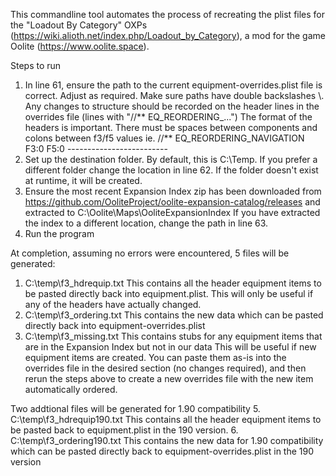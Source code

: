 This commandline tool automates the process of recreating the plist files for the "Loadout By Category" OXPs (https://wiki.alioth.net/index.php/Loadout_by_Category), a mod for the game Oolite (https://www.oolite.space).

Steps to run

1. In line 61, ensure the path to the current equipment-overrides.plist file is correct. Adjust as required. Make sure paths have double backslashes \\.
     Any changes to structure should be recorded on the header lines in the overrides file (lines with "//** EQ_REORDERING_...")
     The format of the headers is important. There must be spaces between components and colons between f3/f5 values
     ie. //** EQ_REORDERING_NAVIGATION F3:0 F5:0 -------------------------
2. Set up the destination folder. By default, this is C:\Temp. If you prefer a different folder change the location in line 62.
     If the folder doesn't exist at runtime, it will be created.
3. Ensure the most recent Expansion Index zip has been downloaded from https://github.com/OoliteProject/oolite-expansion-catalog/releases 
     and extracted to C:\Oolite\Maps\OoliteExpansionIndex
     If you have extracted the index to a different location, change the path in line 63.
4. Run the program

At completion, assuming no errors were encountered, 5 files will be generated:
1. C:\temp\f3_hdrequip.txt       This contains all the header equipment items to be pasted directly back into equipment.plist. 
                                 This will only be useful if any of the headers have actually changed.
2. C:\temp\f3_ordering.txt       This contains the new data which can be pasted directly back into equipment-overrides.plist
3. C:\temp\f3_missing.txt        This contains stubs for any equipment items that are in the Expansion Index but not in our data
                                 This will be useful if new equipment items are created. You can paste them as-is into the overrides file
                                 in the desired section (no changes required), and then rerun the steps above to create a new overrides 
                                 file with the new item automatically ordered.

Two addtional files will be generated for 1.90 compatibility
5. C:\temp\f3_hdrequip190.txt    This contains all the header equipment items to be pasted back to equipment.plist in the 190 version.
6. C:\temp\f3_ordering190.txt    This contains the new data for 1.90 compatibility which can be pasted directly back to equipment-overrides.plist in the 190 version
